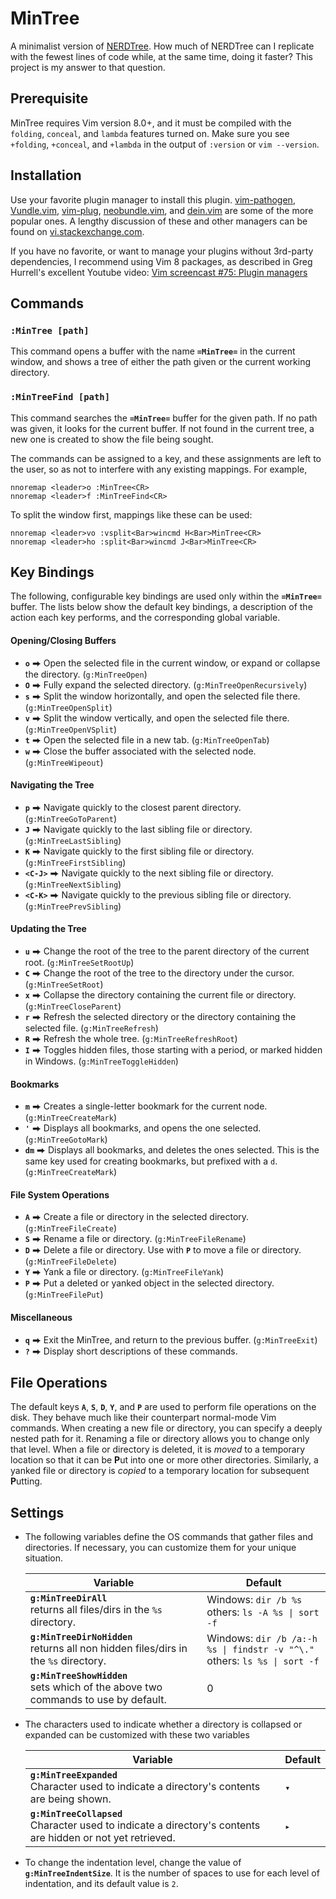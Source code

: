 # MinTree

A minimalist version of [NERDTree](https://github.com/scrooloose/nerdtree). How much of NERDTree can I replicate with the fewest lines of code while, at the same time, doing it faster? This project is my answer to that question.

## Prerequisite

MinTree requires Vim version 8.0+, and it must be compiled with the `folding`, `conceal`, and `lambda` features turned on. Make sure you see `+folding`, `+conceal`, and `+lambda` in the output of `:version` or `vim --version`.

## Installation

Use your favorite plugin manager to install this plugin. [vim-pathogen](https://github.com/tpope/vim-pathogen), [Vundle.vim](https://github.com/VundleVim/Vundle.vim), [vim-plug](https://github.com/junegunn/vim-plug), [neobundle.vim](https://github.com/Shougo/neobundle.vim), and [dein.vim](https://github.com/Shougo/dein.vim) are some of the more popular ones. A lengthy discussion of these and other managers can be found on [vi.stackexchange.com](https://vi.stackexchange.com/questions/388/what-is-the-difference-between-the-vim-plugin-managers).

If you have no favorite, or want to manage your plugins without 3rd-party dependencies, I recommend using Vim 8 packages, as described in Greg Hurrell's excellent Youtube video: [Vim screencast #75: Plugin managers](http://img.youtube.com/vi/X2_R3uxDN6g/0.jpg)

## Commands

### **`:MinTree [path]`**
This command opens a buffer with the name **`=MinTree=`** in the current window, and shows a tree of either the path given or the current working directory.

### **`:MinTreeFind [path]`**
This command searches the **`=MinTree=`** buffer for the given path. If no path was given, it looks for the current buffer. If not found in the current tree, a new one is created to show the file being sought.

The commands can be assigned to a key, and these assignments are left to the user, so as not to interfere with any existing mappings. For example,

```vim
nnoremap <leader>o :MinTree<CR>
nnoremap <leader>f :MinTreeFind<CR>
```

To split the window first, mappings like these can be used:

```vim
nnoremap <leader>vo :vsplit<Bar>wincmd H<Bar>MinTree<CR>
nnoremap <leader>ho :split<Bar>wincmd J<Bar>MinTree<CR>
```

## Key Bindings

The following, configurable key bindings are used only within the **`=MinTree=`** buffer. The lists below show the default key bindings, a description of the action each key performs, and the corresponding global variable.

#### Opening/Closing Buffers
- **`o`** ⮕ Open the selected file in the current window, or expand or collapse the directory. (`g:MinTreeOpen`) 
- **`O`** ⮕ Fully expand the selected directory. (`g:MinTreeOpenRecursively`) 
- **`s`** ⮕ Split the window horizontally, and open the selected file there. (`g:MinTreeOpenSplit`) 
- **`v`** ⮕ Split the window vertically, and open the selected file there. (`g:MinTreeOpenVSplit`) 
- **`t`** ⮕ Open the selected file in a new tab. (`g:MinTreeOpenTab`) 
- **`w`** ⮕ Close the buffer associated with the selected node. (`g:MinTreeWipeout`) 
#### Navigating the Tree
- **`p`** ⮕ Navigate quickly to the closest parent directory. (`g:MinTreeGoToParent`) 
- **`J`** ⮕ Navigate quickly to the last sibling file or directory. (`g:MinTreeLastSibling`) 
- **`K`** ⮕ Navigate quickly to the first sibling file or directory. (`g:MinTreeFirstSibling`) 
- **`<C-J>`** ⮕ Navigate quickly to the next sibling file or directory. (`g:MinTreeNextSibling`) 
- **`<C-K>`** ⮕ Navigate quickly to the previous sibling file or directory. (`g:MinTreePrevSibling`) 
#### Updating the Tree
- **`u`** ⮕ Change the root of the tree to the parent directory of the current root. (`g:MinTreeSetRootUp`) 
- **`C`** ⮕ Change the root of the tree to the directory under the cursor. (`g:MinTreeSetRoot`) 
- **`x`** ⮕ Collapse the directory containing the current file or directory. (`g:MinTreeCloseParent`) 
- **`r`** ⮕ Refresh the selected directory or the directory containing the selected file. (`g:MinTreeRefresh`) 
- **`R`** ⮕ Refresh the whole tree. (`g:MinTreeRefreshRoot`) 
- **`I`** ⮕ Toggles hidden files, those starting with a period, or marked hidden in Windows. (`g:MinTreeToggleHidden`) 
#### Bookmarks
- **`m`** ⮕ Creates a single-letter bookmark for the current node. (`g:MinTreeCreateMark`) 
- **`'`** ⮕ Displays all bookmarks, and opens the one selected. (`g:MinTreeGotoMark`) 
- **`dm`** ⮕ Displays all bookmarks, and deletes the ones selected. This is the same key used for creating bookmarks, but prefixed with a `d`. (`g:MinTreeCreateMark`) 
#### File System Operations
- **`A`** ⮕ Create a file or directory in the selected directory. (`g:MinTreeFileCreate`) 
- **`S`** ⮕ Rename a file or directory. (`g:MinTreeFileRename`) 
- **`D`** ⮕ Delete a file or directory. Use with **`P`** to move a file or directory. (`g:MinTreeFileDelete`) 
- **`Y`** ⮕ Yank a file or directory. (`g:MinTreeFileYank`) 
- **`P`** ⮕ Put a deleted or yanked object in the selected directory. (`g:MinTreeFilePut`) 
#### Miscellaneous
- **`q`** ⮕ Exit the MinTree, and return to the previous buffer. (`g:MinTreeExit`) 
- **`?`** ⮕ Display short descriptions of these commands.

## File Operations
The default keys **`A`**, **`S`**, **`D`**, **`Y`**, and **`P`** are used to perform file operations on the disk. They behave much like their counterpart normal-mode Vim commands. When creating a new file or directory, you can specify a deeply nested path for it. Renaming a file or directory allows you to change only that level. When a file or directory is deleted, it is *moved* to a temporary location so that it can be **P**ut into one or more other directories. Similarly, a yanked file or directory is *copied* to a temporary location for subsequent **P**utting.

## Settings

* The following variables define the OS commands that gather files and directories. If necessary, you can customize them for your unique situation.

    Variable | Default
    --- | ---
    **`g:MinTreeDirAll`**<br>returns all files/dirs in the `%s` directory. | Windows: `dir /b %s`<br>others: `ls -A %s \| sort -f`
    **`g:MinTreeDirNoHidden`**<br>returns all non hidden files/dirs in the `%s` directory. | Windows: `dir /b /a:-h %s \| findstr -v "^\."`<br>others: `ls %s \| sort -f`
    **`g:MinTreeShowHidden`**<br>sets which of the above two commands to use by default. | 0

* The characters used to indicate whether a directory is collapsed or expanded can be customized with these two variables

    Variable | Default
    --- | ---
    **`g:MinTreeExpanded`**<br>Character used to indicate a directory's contents are being shown. | `▾`
    **`g:MinTreeCollapsed`**<br>Character used to indicate a directory's contents are hidden or not yet retrieved. | `▸`

* To change the indentation level, change the value of **`g:MinTreeIndentSize`**. It is the number of spaces to use for each level of indentation, and its default value is `2`.
